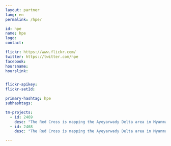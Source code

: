 ```yaml
---
layout: partner
lang: en
permalink: /hpe/

id: hpe
name: hpe
logo:
contact:

flickr: https://www.flickr.com/
twitter: https://twitter.com/hpe
facebook:
hoursname:
hourslink:


flickr-apikey:
flickr-setId:

primary-hashtag: hpe
subhashtags:

tm-projects:
  - id: 2469
    desc: "The Red Cross is mapping the Ayeyarwady Delta area in Myanmar as part of a multi-year mapping and data readiness activity to better understand where critical infrastructure and roads are to inform decision making during potential disasters. As recently as 2008 a cyclone killed at least 77,000 people with over 55,900 missing, and left about 2.5 million homeless. The map data will help the Red Cross to better understand where people live in relation to potential hazards so that we can help them be prepared for the disaster and so national decision makers can make better decisions in the immediate aftermath of a disaster."
  - id: 2468
    desc: "The Red Cross is mapping the Ayeyarwady Delta area in Myanmar as part of a multi-year mapping and data readiness activity to better understand where critical infrastructure and roads are to inform decision making during potential disasters. As recently as 2008 a cyclone killed at least 77,000 people with over 55,900 missing, and left about 2.5 million homeless. The map data will help the Red Cross to better understand where people live in relation to potential hazards so that we can help them be prepared for the disaster and so national decision makers can make better decisions in the immediate aftermath of a disaster."

---
```

